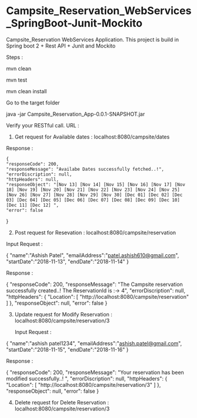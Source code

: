 # Campsite_Reservation_WebServices_SpringBoot-Junit-Mockito
Campsite_Reservation WebServices Application. This project is build in Spring boot 2 + Rest API + Junit and Mockito

Steps : 

mvn clean

mvn test

mvn clean install

Go to the target folder

java -jar Campsite_Reservation_App-0.0.1-SNAPSHOT.jar

Verify your RESTful call. URL : 

1) Get request for Available dates : 
   localhost:8080/campsite/dates

Response : 

    {
    "responseCode": 200,
    "responseMessage": "Availabe Dates successfully fetched..!",
    "errorDiscription": null,
    "httpHeaders": null,
    "responseObject": "[Nov 13] [Nov 14] [Nov 15] [Nov 16] [Nov 17] [Nov 18] [Nov 19] [Nov 20] [Nov 21] [Nov 22] [Nov 23] [Nov 24] [Nov 25] [Nov 26] [Nov 27] [Nov 28] [Nov 29] [Nov 30] [Dec 01] [Dec 02] [Dec 03] [Dec 04] [Dec 05] [Dec 06] [Dec 07] [Dec 08] [Dec 09] [Dec 10] [Dec 11] [Dec 12] ",
    "error": false
}


2) Post request for Resevation : 
   localhost:8080/campsite/reservation

Input Request :

{
	"name":"Ashish Patel",
	"emailAddress":"patel.ashish610@gmail.com",
	"startDate":"2018-11-13",
	"endDate":"2018-11-14"
}

Response : 

{
    "responseCode": 200,
    "responseMessage": "The Campsite reservation successfully created..! The ReservationId is :-> 4",
    "errorDiscription": null,
    "httpHeaders": {
        "Location": [
            "http://localhost:8080/campsite/reservation"
        ]
    },
    "responseObject": null,
    "error": false
}

3) Update request for Modify Reservation : 
   localhost:8080/campsite/reservation/3

    Input Request :

{
	"name":"ashish patel1234",
	"emailAddress":"ashish.patel@gmail.com",
	"startDate":"2018-11-15",
	"endDate":"2018-11-16"
}

Response : 

{
    "responseCode": 200,
    "responseMessage": "Your reservation has been modified successfully..! ",
    "errorDiscription": null,
    "httpHeaders": {
        "Location": [
            "http://localhost:8080/campsite/reservation/3"
        ]
    },
    "responseObject": null,
    "error": false
}

4) Delete request for Delete Reservation : 
   localhost:8080/campsite/reservation/3
